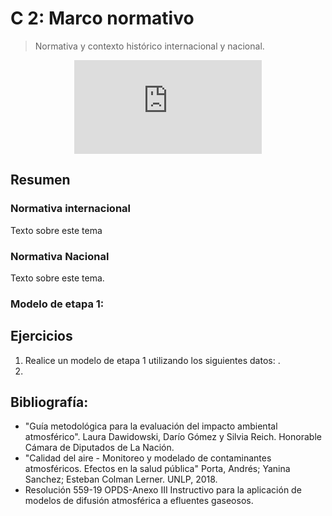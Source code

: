 # C 2: Marco normativo

> Normativa y contexto histórico internacional y nacional.

<center><iframe max-width="400" aspect-ratio="0.5625" src="https://www.youtube.com/embed/MUQfKFzIOeU" frameborder="0" allow="accelerometer; autoplay; encrypted-media; gyroscope; picture-in-picture" 
allowfullscreen>
</iframe></center>

## Resumen
### Normativa internacional

Texto sobre este tema



### Normativa Nacional

Texto sobre este tema.



### Modelo de etapa 1:




## Ejercicios

1. Realice un modelo de etapa 1 utilizando los siguientes datos: .
2. 

## Bibliografía:
- "Guía metodológica para la evaluación del impacto ambiental atmosférico". Laura Dawidowski, Darío Gómez y Silvia Reich. Honorable Cámara de Diputados de La Nación.
- "Calidad del aire - Monitoreo y modelado de contaminantes atmosféricos. Efectos en la salud pública" Porta, Andrés; Yanina Sanchez; Esteban Colman Lerner. UNLP, 2018.
- Resolución 559-19 OPDS-Anexo III Instructivo para la aplicación de modelos de difusión atmosférica a efluentes gaseosos.


